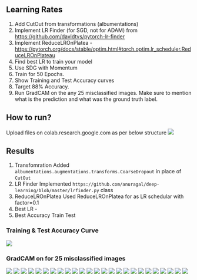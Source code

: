 ## Learning Rates

1. Add CutOut from transformations (albumentations)
2. Implement LR Finder (for SGD, not for ADAM) from https://github.com/davidtvs/pytorch-lr-finder
3. Implement ReduceLROnPlatea - https://pytorch.org/docs/stable/optim.html#torch.optim.lr_scheduler.ReduceLROnPlateau
4. Find best LR to train your model
5. Use SDG with Momentum
6. Train for 50 Epochs. 
7. Show Training and Test Accuracy curves
8. Target 88% Accuracy.
9. Run GradCAM on the any 25 misclassified images. Make sure to mention what is the prediction and what was the ground truth label.

## How to run?

Upload files on colab.research.google.com as per below structure
![](https://github.com/anuragal/deep-learning/blob/master/S9/images/directory.png)

## Results
1. Transfomration
    Added `albumentations.augmentations.transforms.CoarseDropout` in place of `CutOut`
2. LR Finder
    Implemented `https://github.com/anuragal/deep-learning/blob/master/lrfinder.py` class
3. ReduceLROnPlatea
    Used ReduceLROnPlatea for as LR schedular with factor=0.1
4. Best LR - 
5. Best Accuracy
   Train
   Test

### Training & Test Accuracy Curve
![](https://github.com/anuragal/deep-learning/blob/master/S9/images/loss.png)

### GradCAM on for 25 misclassified images
![](https://github.com/anuragal/deep-learning/blob/master/S9/images/gradcam.png)
![](https://github.com/anuragal/deep-learning/blob/master/S9/images/gradcam2.png)
![](https://github.com/anuragal/deep-learning/blob/master/S9/images/gradcam3.png)
![](https://github.com/anuragal/deep-learning/blob/master/S9/images/gradcam4.png)
![](https://github.com/anuragal/deep-learning/blob/master/S9/images/gradcam5.png)
![](https://github.com/anuragal/deep-learning/blob/master/S9/images/gradcam.png)
![](https://github.com/anuragal/deep-learning/blob/master/S9/images/gradcam2.png)
![](https://github.com/anuragal/deep-learning/blob/master/S9/images/gradcam3.png)
![](https://github.com/anuragal/deep-learning/blob/master/S9/images/gradcam4.png)
![](https://github.com/anuragal/deep-learning/blob/master/S9/images/gradcam5.png)
![](https://github.com/anuragal/deep-learning/blob/master/S9/images/gradcam.png)
![](https://github.com/anuragal/deep-learning/blob/master/S9/images/gradcam2.png)
![](https://github.com/anuragal/deep-learning/blob/master/S9/images/gradcam3.png)
![](https://github.com/anuragal/deep-learning/blob/master/S9/images/gradcam4.png)
![](https://github.com/anuragal/deep-learning/blob/master/S9/images/gradcam5.png)
![](https://github.com/anuragal/deep-learning/blob/master/S9/images/gradcam.png)
![](https://github.com/anuragal/deep-learning/blob/master/S9/images/gradcam2.png)
![](https://github.com/anuragal/deep-learning/blob/master/S9/images/gradcam3.png)
![](https://github.com/anuragal/deep-learning/blob/master/S9/images/gradcam4.png)
![](https://github.com/anuragal/deep-learning/blob/master/S9/images/gradcam5.png)
![](https://github.com/anuragal/deep-learning/blob/master/S9/images/gradcam.png)
![](https://github.com/anuragal/deep-learning/blob/master/S9/images/gradcam2.png)
![](https://github.com/anuragal/deep-learning/blob/master/S9/images/gradcam3.png)
![](https://github.com/anuragal/deep-learning/blob/master/S9/images/gradcam4.png)
![](https://github.com/anuragal/deep-learning/blob/master/S9/images/gradcam5.png)

